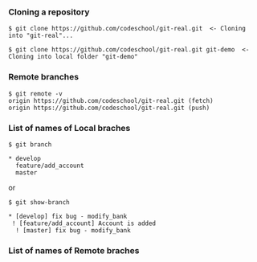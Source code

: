 ### Cloning a repository
```
$ git clone https://github.com/codeschool/git-real.git  <- Cloning into "git-real"...
```
```
$ git clone https://github.com/codeschool/git-real.git git-demo  <- Cloning into local folder "git-demo"
```
### Remote branches
```
$ git remote -v
origin https://github.com/codeschool/git-real.git (fetch)
origin https://github.com/codeschool/git-real.git (push)
```

### List of names of Local braches
```
$ git branch
```
```
* develop
  feature/add_account
  master
```
or
```
$ git show-branch
```
```
* [develop] fix bug - modify_bank
 ! [feature/add_account] Account is added
  ! [master] fix bug - modify_bank
```

### List of names of Remote braches